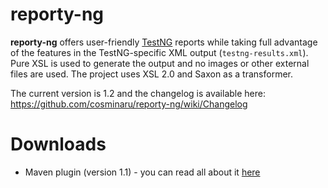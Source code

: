 reporty-ng
==========
**reporty-ng** offers user-friendly [TestNG](http://testng.org/doc/index.html) reports while taking full advantage of the features in the TestNG-specific XML output (`testng-results.xml`). Pure XSL is used to generate the output and no images or other external files are used. The project uses XSL 2.0 and Saxon as a transformer.

The current version is 1.2 and the changelog is available here: https://github.com/cosminaru/reporty-ng/wiki/Changelog

# Downloads
 * Maven plugin (version 1.1) - you can read all about it [here](https://github.com/cosminaru/reporty-ng/wiki/MavenPlugin)
